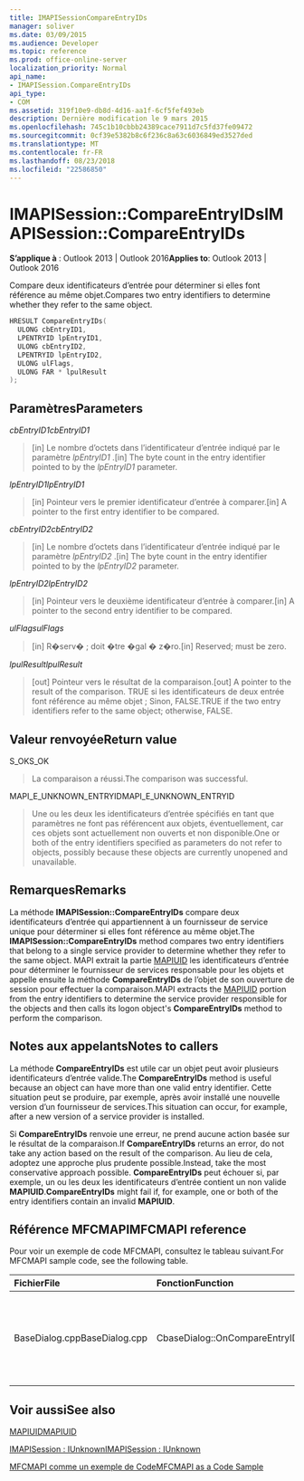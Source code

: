 ```yaml
---
title: IMAPISessionCompareEntryIDs
manager: soliver
ms.date: 03/09/2015
ms.audience: Developer
ms.topic: reference
ms.prod: office-online-server
localization_priority: Normal
api_name:
- IMAPISession.CompareEntryIDs
api_type:
- COM
ms.assetid: 319f10e9-db8d-4d16-aa1f-6cf5fef493eb
description: Dernière modification le 9 mars 2015
ms.openlocfilehash: 745c1b10cbbb24389cace7911d7c5fd37fe09472
ms.sourcegitcommit: 0cf39e5382b8c6f236c8a63c6036849ed3527ded
ms.translationtype: MT
ms.contentlocale: fr-FR
ms.lasthandoff: 08/23/2018
ms.locfileid: "22586850"
---
```

# <a name="imapisessioncompareentryids"></a><span data-ttu-id="e9387-103">IMAPISession::CompareEntryIDs</span><span class="sxs-lookup"><span data-stu-id="e9387-103">IMAPISession::CompareEntryIDs</span></span>

  
  
<span data-ttu-id="e9387-104">**S’applique à** : Outlook 2013 | Outlook 2016</span><span class="sxs-lookup"><span data-stu-id="e9387-104">**Applies to**: Outlook 2013 | Outlook 2016</span></span> 
  
<span data-ttu-id="e9387-105">Compare deux identificateurs d’entrée pour déterminer si elles font référence au même objet.</span><span class="sxs-lookup"><span data-stu-id="e9387-105">Compares two entry identifiers to determine whether they refer to the same object.</span></span> 
  
```cpp
HRESULT CompareEntryIDs(
  ULONG cbEntryID1,
  LPENTRYID lpEntryID1,
  ULONG cbEntryID2,
  LPENTRYID lpEntryID2,
  ULONG ulFlags,
  ULONG FAR * lpulResult
);
```

## <a name="parameters"></a><span data-ttu-id="e9387-106">Paramètres</span><span class="sxs-lookup"><span data-stu-id="e9387-106">Parameters</span></span>

 <span data-ttu-id="e9387-107">_cbEntryID1_</span><span class="sxs-lookup"><span data-stu-id="e9387-107">_cbEntryID1_</span></span>
  
> <span data-ttu-id="e9387-108">[in] Le nombre d’octets dans l’identificateur d’entrée indiqué par le paramètre _lpEntryID1_ .</span><span class="sxs-lookup"><span data-stu-id="e9387-108">[in] The byte count in the entry identifier pointed to by the  _lpEntryID1_ parameter.</span></span> 
    
 <span data-ttu-id="e9387-109">_lpEntryID1_</span><span class="sxs-lookup"><span data-stu-id="e9387-109">_lpEntryID1_</span></span>
  
> <span data-ttu-id="e9387-110">[in] Pointeur vers le premier identificateur d’entrée à comparer.</span><span class="sxs-lookup"><span data-stu-id="e9387-110">[in] A pointer to the first entry identifier to be compared.</span></span>
    
 <span data-ttu-id="e9387-111">_cbEntryID2_</span><span class="sxs-lookup"><span data-stu-id="e9387-111">_cbEntryID2_</span></span>
  
> <span data-ttu-id="e9387-112">[in] Le nombre d’octets dans l’identificateur d’entrée indiqué par le paramètre _lpEntryID2_ .</span><span class="sxs-lookup"><span data-stu-id="e9387-112">[in] The byte count in the entry identifier pointed to by the  _lpEntryID2_ parameter.</span></span> 
    
 <span data-ttu-id="e9387-113">_lpEntryID2_</span><span class="sxs-lookup"><span data-stu-id="e9387-113">_lpEntryID2_</span></span>
  
> <span data-ttu-id="e9387-114">[in] Pointeur vers le deuxième identificateur d’entrée à comparer.</span><span class="sxs-lookup"><span data-stu-id="e9387-114">[in] A pointer to the second entry identifier to be compared.</span></span>
    
 <span data-ttu-id="e9387-115">_ulFlags_</span><span class="sxs-lookup"><span data-stu-id="e9387-115">_ulFlags_</span></span>
  
> <span data-ttu-id="e9387-116">[in] R�serv� ; doit �tre �gal � z�ro.</span><span class="sxs-lookup"><span data-stu-id="e9387-116">[in] Reserved; must be zero.</span></span>
    
 <span data-ttu-id="e9387-117">_lpulResult_</span><span class="sxs-lookup"><span data-stu-id="e9387-117">_lpulResult_</span></span>
  
> <span data-ttu-id="e9387-118">[out] Pointeur vers le résultat de la comparaison.</span><span class="sxs-lookup"><span data-stu-id="e9387-118">[out] A pointer to the result of the comparison.</span></span> <span data-ttu-id="e9387-119">TRUE si les identificateurs de deux entrée font référence au même objet ; Sinon, FALSE.</span><span class="sxs-lookup"><span data-stu-id="e9387-119">TRUE if the two entry identifiers refer to the same object; otherwise, FALSE.</span></span>
    
## <a name="return-value"></a><span data-ttu-id="e9387-120">Valeur renvoyée</span><span class="sxs-lookup"><span data-stu-id="e9387-120">Return value</span></span>

<span data-ttu-id="e9387-121">S_OK</span><span class="sxs-lookup"><span data-stu-id="e9387-121">S_OK</span></span> 
  
> <span data-ttu-id="e9387-122">La comparaison a réussi.</span><span class="sxs-lookup"><span data-stu-id="e9387-122">The comparison was successful.</span></span>
    
<span data-ttu-id="e9387-123">MAPI_E_UNKNOWN_ENTRYID</span><span class="sxs-lookup"><span data-stu-id="e9387-123">MAPI_E_UNKNOWN_ENTRYID</span></span> 
  
> <span data-ttu-id="e9387-124">Une ou les deux les identificateurs d’entrée spécifiés en tant que paramètres ne font pas référencent aux objets, éventuellement, car ces objets sont actuellement non ouverts et non disponible.</span><span class="sxs-lookup"><span data-stu-id="e9387-124">One or both of the entry identifiers specified as parameters do not refer to objects, possibly because these objects are currently unopened and unavailable.</span></span>
    
## <a name="remarks"></a><span data-ttu-id="e9387-125">Remarques</span><span class="sxs-lookup"><span data-stu-id="e9387-125">Remarks</span></span>

<span data-ttu-id="e9387-126">La méthode **IMAPISession::CompareEntryIDs** compare deux identificateurs d’entrée qui appartiennent à un fournisseur de service unique pour déterminer si elles font référence au même objet.</span><span class="sxs-lookup"><span data-stu-id="e9387-126">The **IMAPISession::CompareEntryIDs** method compares two entry identifiers that belong to a single service provider to determine whether they refer to the same object.</span></span> <span data-ttu-id="e9387-127">MAPI extrait la partie [MAPIUID](mapiuid.md) les identificateurs d’entrée pour déterminer le fournisseur de services responsable pour les objets et appelle ensuite la méthode **CompareEntryIDs** de l’objet de son ouverture de session pour effectuer la comparaison.</span><span class="sxs-lookup"><span data-stu-id="e9387-127">MAPI extracts the [MAPIUID](mapiuid.md) portion from the entry identifiers to determine the service provider responsible for the objects and then calls its logon object's **CompareEntryIDs** method to perform the comparison.</span></span> 
  
## <a name="notes-to-callers"></a><span data-ttu-id="e9387-128">Notes aux appelants</span><span class="sxs-lookup"><span data-stu-id="e9387-128">Notes to callers</span></span>

<span data-ttu-id="e9387-129">La méthode **CompareEntryIDs** est utile car un objet peut avoir plusieurs identificateurs d’entrée valide.</span><span class="sxs-lookup"><span data-stu-id="e9387-129">The **CompareEntryIDs** method is useful because an object can have more than one valid entry identifier.</span></span> <span data-ttu-id="e9387-130">Cette situation peut se produire, par exemple, après avoir installé une nouvelle version d’un fournisseur de services.</span><span class="sxs-lookup"><span data-stu-id="e9387-130">This situation can occur, for example, after a new version of a service provider is installed.</span></span> 
  
<span data-ttu-id="e9387-131">Si **CompareEntryIDs** renvoie une erreur, ne prend aucune action basée sur le résultat de la comparaison.</span><span class="sxs-lookup"><span data-stu-id="e9387-131">If **CompareEntryIDs** returns an error, do not take any action based on the result of the comparison.</span></span> <span data-ttu-id="e9387-132">Au lieu de cela, adoptez une approche plus prudente possible.</span><span class="sxs-lookup"><span data-stu-id="e9387-132">Instead, take the most conservative approach possible.</span></span> <span data-ttu-id="e9387-133">**CompareEntryIDs** peut échouer si, par exemple, un ou les deux les identificateurs d’entrée contient un non valide **MAPIUID**.</span><span class="sxs-lookup"><span data-stu-id="e9387-133">**CompareEntryIDs** might fail if, for example, one or both of the entry identifiers contain an invalid **MAPIUID**.</span></span> 
  
## <a name="mfcmapi-reference"></a><span data-ttu-id="e9387-134">Référence MFCMAPI</span><span class="sxs-lookup"><span data-stu-id="e9387-134">MFCMAPI reference</span></span>

<span data-ttu-id="e9387-135">Pour voir un exemple de code MFCMAPI, consultez le tableau suivant.</span><span class="sxs-lookup"><span data-stu-id="e9387-135">For MFCMAPI sample code, see the following table.</span></span>
  
|<span data-ttu-id="e9387-136">**Fichier**</span><span class="sxs-lookup"><span data-stu-id="e9387-136">**File**</span></span>|<span data-ttu-id="e9387-137">**Fonction**</span><span class="sxs-lookup"><span data-stu-id="e9387-137">**Function**</span></span>|<span data-ttu-id="e9387-138">**Commentaire**</span><span class="sxs-lookup"><span data-stu-id="e9387-138">**Comment**</span></span>|
|:-----|:-----|:-----|
|<span data-ttu-id="e9387-139">BaseDialog.cpp</span><span class="sxs-lookup"><span data-stu-id="e9387-139">BaseDialog.cpp</span></span>  <br/> |<span data-ttu-id="e9387-140">CbaseDialog::OnCompareEntryIDs</span><span class="sxs-lookup"><span data-stu-id="e9387-140">CbaseDialog::OnCompareEntryIDs</span></span>  <br/> |<span data-ttu-id="e9387-141">MFCMAPI utilise la méthode **IMAPISession::CompareEntryIDs** pour comparer deux identificateurs d’entrée par un utilisateur.</span><span class="sxs-lookup"><span data-stu-id="e9387-141">MFCMAPI uses the **IMAPISession::CompareEntryIDs** method to compare two entry IDs that a user enters.</span></span>  <br/> |
   
## <a name="see-also"></a><span data-ttu-id="e9387-142">Voir aussi</span><span class="sxs-lookup"><span data-stu-id="e9387-142">See also</span></span>



[<span data-ttu-id="e9387-143">MAPIUID</span><span class="sxs-lookup"><span data-stu-id="e9387-143">MAPIUID</span></span>](mapiuid.md)
  
[<span data-ttu-id="e9387-144">IMAPISession : IUnknown</span><span class="sxs-lookup"><span data-stu-id="e9387-144">IMAPISession : IUnknown</span></span>](imapisessioniunknown.md)


[<span data-ttu-id="e9387-145">MFCMAPI comme un exemple de Code</span><span class="sxs-lookup"><span data-stu-id="e9387-145">MFCMAPI as a Code Sample</span></span>](mfcmapi-as-a-code-sample.md)

